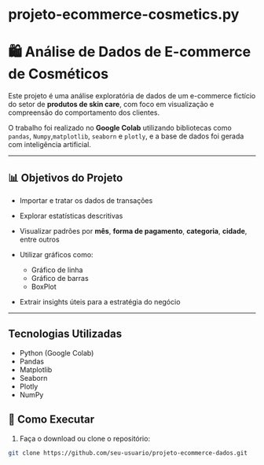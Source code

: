 # projeto-ecommerce-cosmetics.py

# 🛍️ Análise de Dados de E-commerce de Cosméticos

Este projeto é uma análise exploratória de dados de um e-commerce fictício do setor de **produtos de skin care**, com foco em visualização e compreensão do comportamento dos clientes.

O trabalho foi realizado no **Google Colab** utilizando bibliotecas como `pandas`, `Numpy`,`matplotlib`, `seaborn` e `plotly`, e a base de dados foi gerada com inteligência artificial.

---

## 📊 Objetivos do Projeto

- Importar e tratar os dados de transações
- Explorar estatísticas descritivas
- Visualizar padrões por **mês**, **forma de pagamento**, **categoria**, **cidade**, entre outros
- Utilizar gráficos como:

  - Gráfico de linha
  - Gráfico de barras
  - BoxPlot
- Extrair insights úteis para a estratégia do negócio

---


##  Tecnologias Utilizadas

- Python (Google Colab)
- Pandas
- Matplotlib
- Seaborn
- Plotly
- NumPy



## 🚀 Como Executar

1. Faça o download ou clone o repositório:
```bash
git clone https://github.com/seu-usuario/projeto-ecommerce-dados.git
